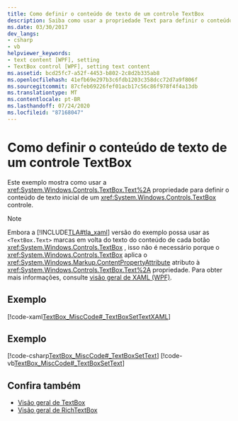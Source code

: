 ```yaml
---
title: Como definir o conteúdo de texto de um controle TextBox
description: Saiba como usar a propriedade Text para definir o conteúdo do texto inicial de um Windows Presentation Foundation controle TextBox.
ms.date: 03/30/2017
dev_langs:
- csharp
- vb
helpviewer_keywords:
- text content [WPF], setting
- TextBox control [WPF], setting text content
ms.assetid: bcd25fc7-a52f-4453-b802-2c8d2b335ab8
ms.openlocfilehash: 41efb69e297b3c6fdb1203c358dcc72d7a9f806f
ms.sourcegitcommit: 87cfeb69226fef01acb17c56c86f978f4f4a13db
ms.translationtype: MT
ms.contentlocale: pt-BR
ms.lasthandoff: 07/24/2020
ms.locfileid: "87168047"
---
```

# <a name="how-to-set-the-text-content-of-a-textbox-control"></a>Como definir o conteúdo de texto de um controle TextBox

Este exemplo mostra como usar a <xref:System.Windows.Controls.TextBox.Text%2A> propriedade para definir o conteúdo de texto inicial de um <xref:System.Windows.Controls.TextBox> controle.

> [!NOTE]
> Embora a [!INCLUDE[TLA#tla_xaml](../../../../includes/tlasharptla-xaml-md.md)] versão do exemplo possa usar as `<TextBox.Text>` marcas em volta do texto do conteúdo de cada botão <xref:System.Windows.Controls.TextBox> , isso não é necessário porque o <xref:System.Windows.Controls.TextBox> aplica o <xref:System.Windows.Markup.ContentPropertyAttribute> atributo à <xref:System.Windows.Controls.TextBox.Text%2A> propriedade. Para obter mais informações, consulte [visão geral de XAML (WPF)](../../../desktop-wpf/fundamentals/xaml.md).

## <a name="example"></a>Exemplo

[!code-xaml[TextBox_MiscCode#_TextBoxSetTextXAML](~/samples/snippets/csharp/VS_Snippets_Wpf/TextBox_MiscCode/CSharp/Window1.xaml#_textboxsettextxaml)]

## <a name="example"></a>Exemplo

[!code-csharp[TextBox_MiscCode#_TextBoxSetText](~/samples/snippets/csharp/VS_Snippets_Wpf/TextBox_MiscCode/CSharp/Window1.xaml.cs#_textboxsettext)]
[!code-vb[TextBox_MiscCode#_TextBoxSetText](~/samples/snippets/visualbasic/VS_Snippets_Wpf/TextBox_MiscCode/VisualBasic/Window1.xaml.vb#_textboxsettext)]

## <a name="see-also"></a>Confira também

- [Visão geral de TextBox](textbox-overview.md)
- [Visão geral de RichTextBox](richtextbox-overview.md)
